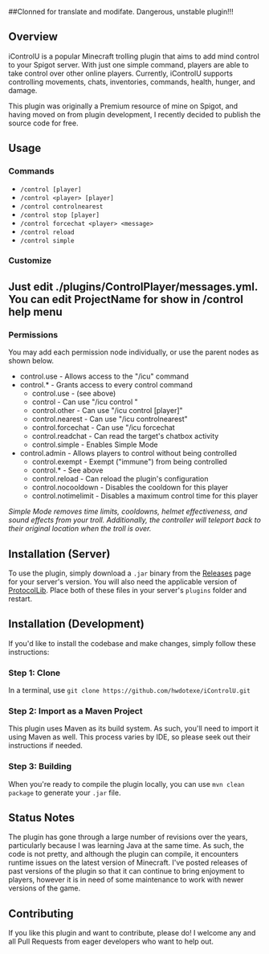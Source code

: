 ##Clonned for translate and modifate. Dangerous, unstable plugin!!!

## Overview
iControlU is a popular Minecraft trolling plugin that aims to add mind control to your Spigot server. With just one simple command, players are able to take control over other online players. Currently, iControlU supports controlling movements, chats, inventories, commands, health, hunger, and damage.

This plugin was originally a Premium resource of mine on Spigot, and having moved on from plugin development, I recently decided to publish the source code for free.

## Usage
### Commands
- `/control [player]`
- `/control <player> [player]  `
- `/control controlnearest  `
- `/control stop [player]  `
- `/control forcechat <player> <message>  `
- `/control reload  `
- `/control simple  `

### Customize
## Just edit ./plugins/ControlPlayer/messages.yml. You can edit ProjectName for show in /control help menu
### Permissions
You may add each permission node individually, or use the parent nodes as shown below.

- control.use - Allows access to the "/icu" command  
- control.* - Grants access to every control command  
  - control.use - (see above)  
  - control - Can use "/icu control <player>"  
  - control.other - Can use "/icu control <player> [player]"  
  - control.nearest - Can use "/icu controlnearest"  
  - control.forcechat - Can use "/icu forcechat <player> <message>  
  - control.readchat - Can read the target's chatbox activity  
  - control.simple - Enables Simple Mode  
- control.admin - Allows players to control without being controlled  
  - control.exempt - Exempt ("immune") from being controlled  
  - control.* - See above  
  - control.reload - Can reload the plugin's configuration  
  - control.nocooldown - Disables the cooldown for this player  
  - control.notimelimit - Disables a maximum control time for this player  

_Simple Mode removes time limits, cooldowns, helmet effectiveness, and sound effects from your troll. Additionally, the controller will teleport back to their original location when the troll is over._

## Installation (Server)
To use the plugin, simply download a `.jar` binary from the [Releases](https://github.com/hwdotexe/iControlU/releases) page for your server's version. You will also need the applicable version of [ProtocolLib](https://www.spigotmc.org/resources/protocollib.1997/). Place both of these files in your server's `plugins` folder and restart.

## Installation (Development)
If you'd like to install the codebase and make changes, simply follow these instructions:

### Step 1: Clone
In a terminal, use `git clone https://github.com/hwdotexe/iControlU.git`

### Step 2: Import as a Maven Project
This plugin uses Maven as its build system. As such, you'll need to import it using Maven as well. This process varies by IDE, so please seek out their instructions if needed.

### Step 3: Building
When you're ready to compile the plugin locally, you can use `mvn clean package` to generate your `.jar` file. 

## Status Notes
The plugin has gone through a large number of revisions over the years, particularly because I was learning Java at the same time. As such, the code is not pretty, and although the plugin can compile, it encounters runtime issues on the latest version of Minecraft. I've posted releases of past versions of the plugin so that it can continue to bring enjoyment to players, however it is in need of some maintenance to work with newer versions of the game.

## Contributing
If you like this plugin and want to contribute, please do! I welcome any and all Pull Requests from eager developers who want to help out. 
